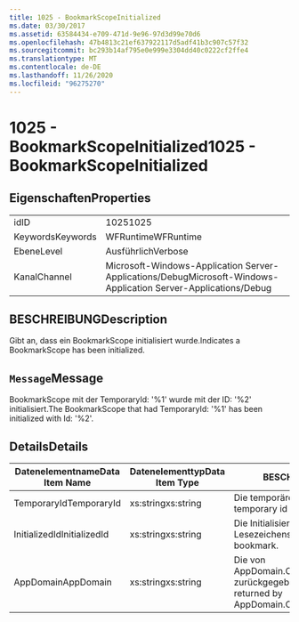 ```yaml
---
title: 1025 - BookmarkScopeInitialized
ms.date: 03/30/2017
ms.assetid: 63584434-e709-471d-9e96-97d3d99e70d6
ms.openlocfilehash: 47b4813c21ef637922117d5adf41b3c907c57f32
ms.sourcegitcommit: bc293b14af795e0e999e3304dd40c0222cf2ffe4
ms.translationtype: MT
ms.contentlocale: de-DE
ms.lasthandoff: 11/26/2020
ms.locfileid: "96275270"
---
```

# <a name="1025---bookmarkscopeinitialized"></a><span data-ttu-id="2d46f-102">1025 - BookmarkScopeInitialized</span><span class="sxs-lookup"><span data-stu-id="2d46f-102">1025 - BookmarkScopeInitialized</span></span>

## <a name="properties"></a><span data-ttu-id="2d46f-103">Eigenschaften</span><span class="sxs-lookup"><span data-stu-id="2d46f-103">Properties</span></span>  
  
|||  
|-|-|  
|<span data-ttu-id="2d46f-104">id</span><span class="sxs-lookup"><span data-stu-id="2d46f-104">ID</span></span>|<span data-ttu-id="2d46f-105">1025</span><span class="sxs-lookup"><span data-stu-id="2d46f-105">1025</span></span>|  
|<span data-ttu-id="2d46f-106">Keywords</span><span class="sxs-lookup"><span data-stu-id="2d46f-106">Keywords</span></span>|<span data-ttu-id="2d46f-107">WFRuntime</span><span class="sxs-lookup"><span data-stu-id="2d46f-107">WFRuntime</span></span>|  
|<span data-ttu-id="2d46f-108">Ebene</span><span class="sxs-lookup"><span data-stu-id="2d46f-108">Level</span></span>|<span data-ttu-id="2d46f-109">Ausführlich</span><span class="sxs-lookup"><span data-stu-id="2d46f-109">Verbose</span></span>|  
|<span data-ttu-id="2d46f-110">Kanal</span><span class="sxs-lookup"><span data-stu-id="2d46f-110">Channel</span></span>|<span data-ttu-id="2d46f-111">Microsoft-Windows-Application Server-Applications/Debug</span><span class="sxs-lookup"><span data-stu-id="2d46f-111">Microsoft-Windows-Application Server-Applications/Debug</span></span>|  
  
## <a name="description"></a><span data-ttu-id="2d46f-112">BESCHREIBUNG</span><span class="sxs-lookup"><span data-stu-id="2d46f-112">Description</span></span>  

 <span data-ttu-id="2d46f-113">Gibt an, dass ein BookmarkScope initialisiert wurde.</span><span class="sxs-lookup"><span data-stu-id="2d46f-113">Indicates a BookmarkScope has been initialized.</span></span>  
  
## <a name="message"></a><span data-ttu-id="2d46f-114">`Message`</span><span class="sxs-lookup"><span data-stu-id="2d46f-114">Message</span></span>  

 <span data-ttu-id="2d46f-115">BookmarkScope mit der TemporaryId: '%1' wurde mit der ID: '%2' initialisiert.</span><span class="sxs-lookup"><span data-stu-id="2d46f-115">The BookmarkScope that had TemporaryId: '%1' has been initialized with Id: '%2'.</span></span>  
  
## <a name="details"></a><span data-ttu-id="2d46f-116">Details</span><span class="sxs-lookup"><span data-stu-id="2d46f-116">Details</span></span>  
  
|<span data-ttu-id="2d46f-117">Datenelementname</span><span class="sxs-lookup"><span data-stu-id="2d46f-117">Data Item Name</span></span>|<span data-ttu-id="2d46f-118">Datenelementtyp</span><span class="sxs-lookup"><span data-stu-id="2d46f-118">Data Item Type</span></span>|<span data-ttu-id="2d46f-119">BESCHREIBUNG</span><span class="sxs-lookup"><span data-stu-id="2d46f-119">Description</span></span>|  
|--------------------|--------------------|-----------------|  
|<span data-ttu-id="2d46f-120">TemporaryId</span><span class="sxs-lookup"><span data-stu-id="2d46f-120">TemporaryId</span></span>|<span data-ttu-id="2d46f-121">xs:string</span><span class="sxs-lookup"><span data-stu-id="2d46f-121">xs:string</span></span>|<span data-ttu-id="2d46f-122">Die temporäre ID des Lesezeichens.</span><span class="sxs-lookup"><span data-stu-id="2d46f-122">The temporary id of the bookmark.</span></span>|  
|<span data-ttu-id="2d46f-123">InitializedId</span><span class="sxs-lookup"><span data-stu-id="2d46f-123">InitializedId</span></span>|<span data-ttu-id="2d46f-124">xs:string</span><span class="sxs-lookup"><span data-stu-id="2d46f-124">xs:string</span></span>|<span data-ttu-id="2d46f-125">Die Initialisierungs-ID des Lesezeichens.</span><span class="sxs-lookup"><span data-stu-id="2d46f-125">The initialized id of the bookmark.</span></span>|  
|<span data-ttu-id="2d46f-126">AppDomain</span><span class="sxs-lookup"><span data-stu-id="2d46f-126">AppDomain</span></span>|<span data-ttu-id="2d46f-127">xs:string</span><span class="sxs-lookup"><span data-stu-id="2d46f-127">xs:string</span></span>|<span data-ttu-id="2d46f-128">Die von AppDomain.CurrentDomain.FriendlyName zurückgegebene Zeichenfolge.</span><span class="sxs-lookup"><span data-stu-id="2d46f-128">The string returned by AppDomain.CurrentDomain.FriendlyName.</span></span>|
